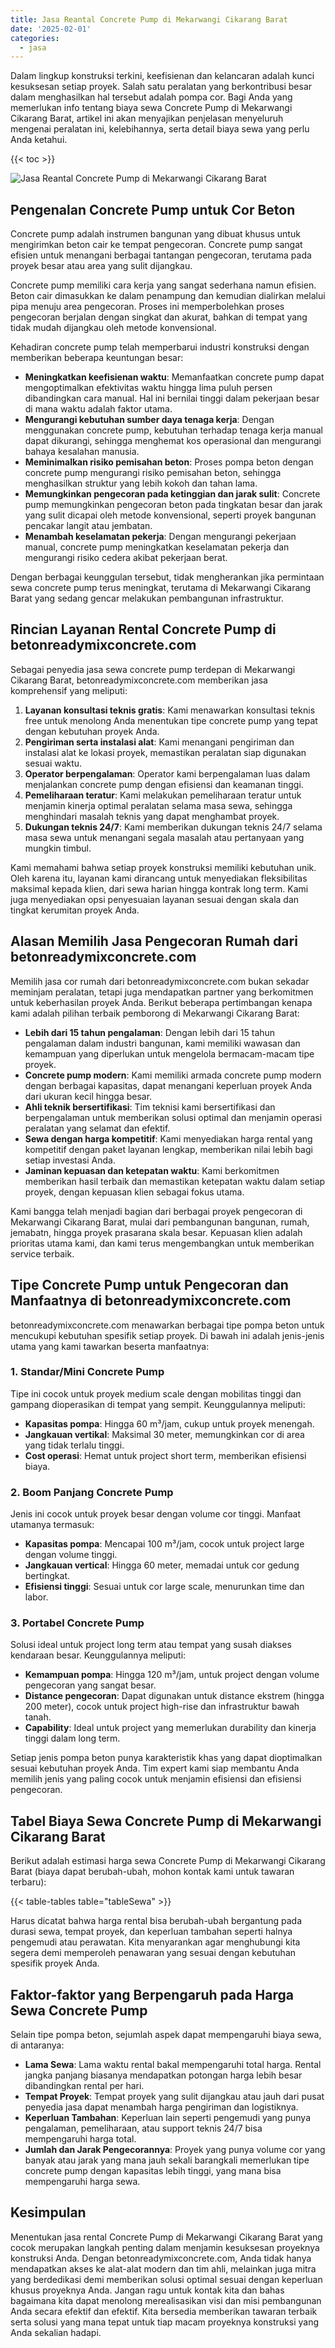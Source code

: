 ```yaml
---
title: Jasa Reantal Concrete Pump di Mekarwangi Cikarang Barat
date: '2025-02-01'
categories:
  - jasa
---
```


Dalam lingkup konstruksi terkini, keefisienan dan kelancaran adalah kunci kesuksesan setiap proyek. Salah satu peralatan yang berkontribusi besar dalam menghasilkan hal tersebut adalah pompa cor. Bagi Anda yang memerlukan info tentang biaya sewa Concrete Pump di Mekarwangi Cikarang Barat, artikel ini akan menyajikan penjelasan menyeluruh mengenai peralatan ini, kelebihannya, serta detail biaya sewa yang perlu Anda ketahui.

{{< toc >}}

![Jasa Reantal Concrete Pump di Mekarwangi Cikarang Barat](https://betoncor8.github.io/pump/concrete-pump%20(5).png)

## Pengenalan Concrete Pump untuk Cor Beton

Concrete pump adalah instrumen bangunan yang dibuat khusus untuk mengirimkan beton cair ke tempat pengecoran. Concrete pump sangat efisien untuk menangani berbagai tantangan pengecoran, terutama pada proyek besar atau area yang sulit dijangkau.

Concrete pump memiliki cara kerja yang sangat sederhana namun efisien. Beton cair dimasukkan ke dalam penampung dan kemudian dialirkan melalui pipa menuju area pengecoran. Proses ini memperbolehkan proses pengecoran berjalan dengan singkat dan akurat, bahkan di tempat yang tidak mudah dijangkau oleh metode konvensional.

Kehadiran concrete pump telah memperbarui industri konstruksi dengan memberikan beberapa keuntungan besar:

- **Meningkatkan keefisienan waktu**: Memanfaatkan concrete pump dapat mengoptimalkan efektivitas waktu hingga lima puluh persen dibandingkan cara manual. Hal ini bernilai tinggi dalam pekerjaan besar di mana waktu adalah faktor utama.
- **Mengurangi kebutuhan sumber daya tenaga kerja**: Dengan menggunakan concrete pump, kebutuhan terhadap tenaga kerja manual dapat dikurangi, sehingga menghemat kos operasional dan mengurangi bahaya kesalahan manusia.
- **Meminimalkan risiko pemisahan beton**: Proses pompa beton dengan concrete pump mengurangi risiko pemisahan beton, sehingga menghasilkan struktur yang lebih kokoh dan tahan lama.
- **Memungkinkan pengecoran pada ketinggian dan jarak sulit**: Concrete pump memungkinkan pengecoran beton pada tingkatan besar dan jarak yang sulit dicapai oleh metode konvensional, seperti proyek bangunan pencakar langit atau jembatan.
- **Menambah keselamatan pekerja**: Dengan mengurangi pekerjaan manual, concrete pump meningkatkan keselamatan pekerja dan mengurangi risiko cedera akibat pekerjaan berat.

Dengan berbagai keunggulan tersebut, tidak mengherankan jika permintaan sewa concrete pump terus meningkat, terutama di Mekarwangi Cikarang Barat yang sedang gencar melakukan pembangunan infrastruktur.

## Rincian Layanan Rental Concrete Pump di betonreadymixconcrete.com

Sebagai penyedia jasa sewa concrete pump terdepan di Mekarwangi Cikarang Barat, betonreadymixconcrete.com memberikan jasa komprehensif yang meliputi:

1. **Layanan konsultasi teknis gratis**: Kami menawarkan konsultasi teknis free untuk menolong Anda menentukan tipe concrete pump yang tepat dengan kebutuhan proyek Anda.
2. **Pengiriman serta instalasi alat**: Kami menangani pengiriman dan instalasi alat ke lokasi proyek, memastikan peralatan siap digunakan sesuai waktu.
3. **Operator berpengalaman**: Operator kami berpengalaman luas dalam menjalankan concrete pump dengan efisiensi dan keamanan tinggi.
4. **Pemeliharaan teratur**: Kami melakukan pemeliharaan teratur untuk menjamin kinerja optimal peralatan selama masa sewa, sehingga menghindari masalah teknis yang dapat menghambat proyek.
5. **Dukungan teknis 24/7**: Kami memberikan dukungan teknis 24/7 selama masa sewa untuk menangani segala masalah atau pertanyaan yang mungkin timbul.

Kami memahami bahwa setiap proyek konstruksi memiliki kebutuhan unik. Oleh karena itu, layanan kami dirancang untuk menyediakan fleksibilitas maksimal kepada klien, dari sewa harian hingga kontrak long term. Kami juga menyediakan opsi penyesuaian layanan sesuai dengan skala dan tingkat kerumitan proyek Anda.

## Alasan Memilih Jasa Pengecoran Rumah dari betonreadymixconcrete.com

Memilih jasa cor rumah dari betonreadymixconcrete.com bukan sekadar meminjam peralatan, tetapi juga mendapatkan partner yang berkomitmen untuk keberhasilan proyek Anda. Berikut beberapa pertimbangan kenapa kami adalah pilihan terbaik pemborong di Mekarwangi Cikarang Barat:

- **Lebih dari 15 tahun pengalaman**: Dengan lebih dari 15 tahun pengalaman dalam industri bangunan, kami memiliki wawasan dan kemampuan yang diperlukan untuk mengelola bermacam-macam tipe proyek.
- **Concrete pump modern**: Kami memiliki armada concrete pump modern dengan berbagai kapasitas, dapat menangani keperluan proyek Anda dari ukuran kecil hingga besar.
- **Ahli teknik bersertifikasi**: Tim teknisi kami bersertifikasi dan berpengalaman untuk memberikan solusi optimal dan menjamin operasi peralatan yang selamat dan efektif.
- **Sewa dengan harga kompetitif**: Kami menyediakan harga rental yang kompetitif dengan paket layanan lengkap, memberikan nilai lebih bagi setiap investasi Anda.
- **Jaminan kepuasan dan ketepatan waktu**: Kami berkomitmen memberikan hasil terbaik dan memastikan ketepatan waktu dalam setiap proyek, dengan kepuasan klien sebagai fokus utama.

Kami bangga telah menjadi bagian dari berbagai proyek pengecoran di Mekarwangi Cikarang Barat, mulai dari pembangunan bangunan, rumah, jemabatn, hingga proyek prasarana skala besar. Kepuasan klien adalah prioritas utama kami, dan kami terus mengembangkan untuk memberikan service terbaik.

## Tipe Concrete Pump untuk Pengecoran dan Manfaatnya di betonreadymixconcrete.com

betonreadymixconcrete.com menawarkan berbagai tipe pompa beton untuk mencukupi kebutuhan spesifik setiap proyek. Di bawah ini adalah jenis-jenis utama yang kami tawarkan beserta manfaatnya:

### 1\. Standar/Mini Concrete Pump

Tipe ini cocok untuk proyek medium scale dengan mobilitas tinggi dan gampang dioperasikan di tempat yang sempit. Keunggulannya meliputi:

- **Kapasitas pompa**: Hingga 60 m³/jam, cukup untuk proyek menengah.
- **Jangkauan vertikal**: Maksimal 30 meter, memungkinkan cor di area yang tidak terlalu tinggi.
- **Cost operasi**: Hemat untuk project short term, memberikan efisiensi biaya.

### 2\. Boom Panjang Concrete Pump

Jenis ini cocok untuk proyek besar dengan volume cor tinggi. Manfaat utamanya termasuk:

- **Kapasitas pompa**: Mencapai 100 m³/jam, cocok untuk project large dengan volume tinggi.
- **Jangkauan vertical**: Hingga 60 meter, memadai untuk cor gedung bertingkat.
- **Efisiensi tinggi**: Sesuai untuk cor large scale, menurunkan time dan labor.

### 3\. Portabel Concrete Pump

Solusi ideal untuk project long term atau tempat yang susah diakses kendaraan besar. Keunggulannya meliputi:

- **Kemampuan pompa**: Hingga 120 m³/jam, untuk project dengan volume pengecoran yang sangat besar.
- **Distance pengecoran**: Dapat digunakan untuk distance ekstrem (hingga 200 meter), cocok untuk project high-rise dan infrastruktur bawah tanah.
- **Capability**: Ideal untuk project yang memerlukan durability dan kinerja tinggi dalam long term.

Setiap jenis pompa beton punya karakteristik khas yang dapat dioptimalkan sesuai kebutuhan proyek Anda. Tim expert kami siap membantu Anda memilih jenis yang paling cocok untuk menjamin efisiensi dan efisiensi pengecoran.

## Tabel Biaya Sewa Concrete Pump di Mekarwangi Cikarang Barat

Berikut adalah estimasi harga sewa Concrete Pump di Mekarwangi Cikarang Barat (biaya dapat berubah-ubah, mohon kontak kami untuk tawaran terbaru):

{{< table-tables table="tableSewa" >}}

Harus dicatat bahwa harga rental bisa berubah-ubah bergantung pada durasi sewa, tempat proyek, dan keperluan tambahan seperti halnya pengemudi atau perawatan. Kita menyarankan agar menghubungi kita segera demi memperoleh penawaran yang sesuai dengan kebutuhan spesifik proyek Anda.

## Faktor-faktor yang Berpengaruh pada Harga Sewa Concrete Pump

Selain tipe pompa beton, sejumlah aspek dapat mempengaruhi biaya sewa, di antaranya:

- **Lama Sewa**: Lama waktu rental bakal mempengaruhi total harga. Rental jangka panjang biasanya mendapatkan potongan harga lebih besar dibandingkan rental per hari.
- **Tempat Proyek**: Tempat proyek yang sulit dijangkau atau jauh dari pusat penyedia jasa dapat menambah harga pengiriman dan logistiknya.
- **Keperluan Tambahan**: Keperluan lain seperti pengemudi yang punya pengalaman, pemeliharaan, atau support teknis 24/7 bisa mempengaruhi harga total.
- **Jumlah dan Jarak Pengecorannya**: Proyek yang punya volume cor yang banyak atau jarak yang mana jauh sekali barangkali memerlukan tipe concrete pump dengan kapasitas lebih tinggi, yang mana bisa mempengaruhi harga sewa.

## Kesimpulan

Menentukan jasa rental Concrete Pump di Mekarwangi Cikarang Barat yang cocok merupakan langkah penting dalam menjamin kesuksesan proyeknya konstruksi Anda. Dengan betonreadymixconcrete.com, Anda tidak hanya mendapatkan akses ke alat-alat modern dan tim ahli, melainkan juga mitra yang berdedikasi demi memberikan solusi optimal sesuai dengan keperluan khusus proyeknya Anda. Jangan ragu untuk kontak kita dan bahas bagaimana kita dapat menolong merealisasikan visi dan misi pembangunan Anda secara efektif dan efektif. Kita bersedia memberikan tawaran terbaik serta solusi yang mana tepat untuk tiap macam proyeknya konstruksi yang Anda sekalian hadapi.
